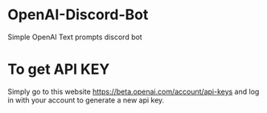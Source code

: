 # OpenAI-Discord-Bot
 Simple OpenAI Text prompts discord bot
# To get API KEY
 Simply go to this website https://beta.openai.com/account/api-keys and log in with your account to generate a new api key.